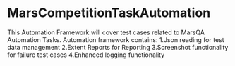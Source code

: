 # MarsCompetitionTaskAutomation

This Automation Framework will cover test cases related to MarsQA Automation Tasks.
Automation framework contains:
1.Json reading for test data management
2.Extent Reports for Reporting
3.Screenshot functionality for failure test cases
4.Enhanced logging functionality